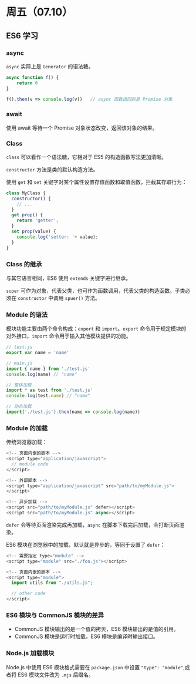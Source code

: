 # 周五（07.10）

## ES6 学习

### async

`async` 实际上是 `Generator` 的语法糖。

```javascript
async function f() {
    return 0
}

f().then(v => console.log(v))   // async 函数返回的是 Promise 对象
```

### await

使用 await 等待一个 Promise 对象状态改变，返回该对象的结果。

### Class

`class` 可以看作一个语法糖，它相对于 ES5 的构造函数写法更加清晰。

`constructor` 方法是类的默认构造方法。

使用 `get` 和 `set` 关键字对某个属性设置存值函数和取值函数，拦截其存取行为：

```javascript
class MyClass {
  constructor() {
    // ...
  }
  get prop() {
    return 'getter';
  }
  set prop(value) {
    console.log('setter: '+ value);
  }
}
```

### Class 的继承

与其它语言相同，ES6 使用 `extends` 关键字进行继承。

`super` 可作为对象，代表父类，也可作为函数调用，代表父类的构造函数。子类必须在 `constructor` 中调用 `spuer()` 方法。

### Module 的语法

模块功能主要由两个命令构成：`export` 和 `import`。`export` 命令用于规定模块的对外接口，`import` 命令用于输入其他模块提供的功能。

```javascript
// test.js
export var name = 'name'

// main.js
import { name } from './test.js'
console.log(name) // "name"

// 整体加载
import * as test from './test.js'
console.log(test.name) // "name"

// 动态加载
import('./test.js').then(name => console.log(name))
```

### Module 的加载

传统浏览器加载：

```javascript
<!-- 页面内嵌的脚本 -->
<script type="application/javascript">
  // module code
</script>

<!-- 外部脚本 -->
<script type="application/javascript" src="path/to/myModule.js">
</script>

<!-- 异步加载 -->
<script src="path/to/myModule.js" defer></script>
<script src="path/to/myModule.js" async></script>
```
`defer` 会等待页面渲染完成再加载，`async` 在脚本下载完后加载，会打断页面渲染。

ES6 模块在浏览器中的加载，默认就是异步的，等同于设置了 `defer`：

```javascript
<!-- 需要指定 type="module" -->
<script type="module" src="./foo.js"></script>

<!-- 页面内嵌的脚本 -->
<script type="module">
  import utils from "./utils.js";

  // other code
</script>
```

### ES6 模块与 CommonJS 模块的差异

- CommonJS 模块输出的是一个值的拷贝，ES6 模块输出的是值的引用。
- CommonJS 模块是运行时加载，ES6 模块是编译时输出接口。

### Node.js 加载模块

Node.js 中使用 ES6 模块格式需要在 `package.json` 中设置 `"type": "module"`,或者将 ES6 模块文件改为 `.mjs` 后缀名。